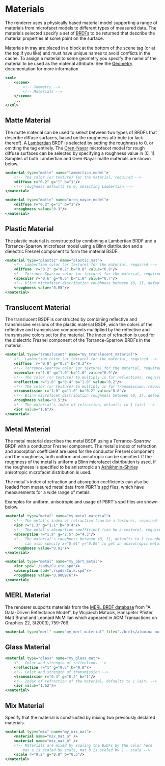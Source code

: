 Materials
===
The renderer uses a physically based material model supporting a range of materials from microfacet models to different types of measured data. The materials selected specify a set of [BRDFs](https://en.wikipedia.org/wiki/Bidirectional_reflectance_distribution_function) to be returned that describe the material properties at some point on the surface.

Materials in tray are placed in a block at the bottom of the scene tag (or at the top if you like) and must have unique names to avoid conflicts in the cache. To assign a material to some geometry you specify the name of the material to be used as the material attribute. See the [Geometry](Geometry.md) documentation for more information.
```XML
<xml>
	<scene>
		<!-- Geometry -->
		<!-- Materials -->
	</scene>
    ...	
</xml>
```

Matte Material
---
The matte material can be used to select between two types of BRDFs that describe diffuse surfaces, based on the roughness attribute (or lack thereof). A [Lambertian](https://en.wikipedia.org/wiki/Lambertian_reflectance) BRDF is selected by setting the roughness to 0, or omitting the tag entirely. The [Oren-Nayar](http://en.wikipedia.org/wiki/Oren%E2%80%93Nayar_reflectance_model) microfacet model for rough diffuse surfaces can be selected by specifying a roughness value in (0, 1]. Samples of both Lambertian and Oren-Nayar matte materials are shown below.

```XML
<material type="matte" name="lambertian_model">
	<!-- The color (or texture) for the material, required -->
    <diffuse r="0.2" g="1" b="1"/>
    <!-- roughness defaults to 0, selecting Lambertian -->
</material>
```
```XML
<material type="matte" name="oren_nayar_model">
	<diffuse r="0.2" g="1" b="1"/>
	<roughness value="0.3"/>
</material>
```

Plastic Material
---
The plastic material is constructed by combining a Lambertian BRDF and a Torrance-Sparrow microfacet model using a Blinn distribution and a dielectric Fresnel component to form the material BSDF.
```XML
<material type="plastic" name="plastic_mat">
	<!-- Lambertian color (or texture) for the material, required -->
    <diffuse  r="0.2" g="0.2" b="0.8" value="0.9"/>
    <!-- Torrance-Sparrow color (or texture) for the material, required -->
    <specular r="0.6" g="0.6" b="1.0" value="0.7"/>
    <!-- Blinn microfacet distribution roughness between (0, 1], defaults to 1 (roughest) -->
    <roughness value="0.05"/>
</material>
```

Translucent Material
---
The translucent BSDF is constructed by combining reflective and transmissive versions of the plastic material BSDF, wich the colors of the reflective and transmissive components multiplied by the reflective and transmissive colors set for the material. The index of refraction is used for the dielectric Fresnel component of the Torrance-Sparrow BRDFs in the material.
```XML
<material type="translucent" name="my_translucent_material">
	<!-- Lambertian color (or texture) for the material, required -->
	<diffuse  r="0.8" g="0.2" b="0.2"/>
    <!-- Torrance-Sparrow color (or texture) for the material, required -->
	<specular r="1.0" g="1.0" b="1.0" value="0.9"/>
	<!-- The color (or texture) to multiply in for reflections, required -->
	<reflection r="1.0" g="0.4" b="1.0" value="0.2"/>
	<!-- The color (or texture) to multiply in for transmission, required -->
	<transmission r="1.0" g="1.0" b="0.2" value="0.8"/>
    <!-- Blinn microfacet distribution roughness between (0, 1], defaults to 1 (roughest) -->
	<roughness value="0.5"/>
	<!-- The material's index of refraction, defaults to 1 (air) -->
	<ior value="1.6"/>
</material>
```

Metal Material
---
The metal material describes the metal BSDF using a Torrance-Sparrow BRDF with a conductor Fresnel component. The metal's index of refraction and absorption coefficient are used for the conductor Fresnel component and the roughness, both uniform and anisotropic can be specified. If the roughness of the metal is uniform a Blinn microfacet distribution is used, if the roughness is specified to be anisotropic an [Ashikhmin-Shirley](http://www.cs.utah.edu/~shirley/papers/jgtbrdf.pdf) anisotropic microfacet distribution is used.

The metal's index of refraction and absorption coefficients can also be loaded from measured metal data from PBRT's [spd](https://github.com/mmp/pbrt-v2/tree/master/scenes/spds/metals) files, which have measurements for a wide range of metals.

Examples for uniform, anisotropic and usage of PBRT's spd files are shown below.
```XML
<material type="metal" name="my_metal_material">
	<!-- The metal's index of refraction (can be a texture), required -->
	<ior r="1.3" g="1.1" b="0.4"/>
	<!-- The metal's absoprtion coefficient (can be a texture), required -->
	<absorption r="1.9" g="2.5" b="4.3"/>
	<!-- The material's roughness between (0, 1], defaults to 1 (roughest)
		 can also specify x="0.01" y="0.09" to get an anisotropic metal -->
	<roughness value="0.01"/>
</material>
```
```XML
<material type="metal" name="my_pbrt_metal">
	<ior spd="./spds/Cu.eta.spd"/>
	<absorption spd="./spds/Cu.k.spd"/>
	<roughness value="0.000976"/>
</material>
```

MERL Material
---
The renderer supports materials from the [MERL BRDF database](http://www.merl.com/brdf/) from "A Data-Driven Reflectance Model", by Wojciech Matusik, Hanspeter Pfister, Matt Brand and Leonard McMillan which appeared in ACM Transactions on Graphics 22, 3(2003), 759-769.
```XML
<material type="merl" name="my_merl_material" file="./brdfs/alumina-oxide.binary"/>
```

Glass Material
---
```XML
<material type="glass" name="my_glass_mat">
	<!-- Color and strength of reflections -->
	<reflection r="1" g="0.5" b="0.8"/>
	<!-- Color and strength of transmission -->
	<transmission r="0.4" g="0.2" b="1"/>
	<!-- Index of refraction of the material, defaults to 1 (air) -->
	<ior value="1.52"/>
</material>
```

Mix Material
---
Specify that the material is constructed by mixing two previously declared materials.
```XML
<material type="mix" name="my_mix_mat">
	<material name="mix_mat_a" />
	<material name="mix_mat_b" />
	<!-- Materials are mixed by scaling the BxDFs by the color here
		mat_a is scaled by scale, mat_b is scaled by 1 - scale -->
	<scale r="0.2" g="0.8" b="0.5"/>
</material>
```

